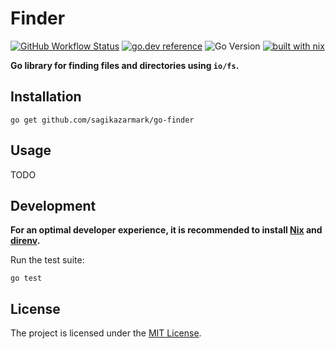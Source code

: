 # Finder

[![GitHub Workflow Status](https://img.shields.io/github/actions/workflow/status/sagikazarmark/go-finder/ci.yaml?style=flat-square)](https://github.com/sagikazarmark/go-finder/actions/workflows/ci.yaml)
[![go.dev reference](https://img.shields.io/badge/go.dev-reference-007d9c?logo=go&logoColor=white&style=flat-square)](https://pkg.go.dev/mod/github.com/sagikazarmark/go-finder)
![Go Version](https://img.shields.io/badge/go%20version-%3E=1.20-61CFDD.svg?style=flat-square)
[![built with nix](https://img.shields.io/badge/builtwith-nix-7d81f7?style=flat-square)](https://builtwithnix.org)

**Go library for finding files and directories using `io/fs`.**

## Installation

```shell
go get github.com/sagikazarmark/go-finder
```

## Usage

TODO

## Development

**For an optimal developer experience, it is recommended to install [Nix](https://nixos.org/download.html) and [direnv](https://direnv.net/docs/installation.html).**

Run the test suite:

```shell
go test
```

## License

The project is licensed under the [MIT License](LICENSE).
